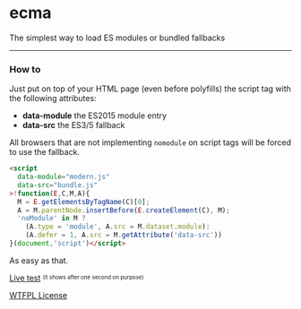 # ecma
The simplest way to load ES modules or bundled fallbacks

- - -

### How to

Just put on top of your HTML page (even before polyfills) the script
tag with the following attributes:

  * **data-module** the ES2015 module entry
  * **data-src** the ES3/5 fallback

All browsers that are not implementing `nomodule` on script tags
will be forced to use the fallback.

```html
<script
  data-module="modern.js"
  data-src="bundle.js"
>!function(E,C,M,A){
  M = E.getElementsByTagName(C)[0];
  A = M.parentNode.insertBefore(E.createElement(C), M);
  'noModule' in M ?
    (A.type = 'module', A.src = M.dataset.module):
    (A.defer = 1, A.src = M.getAttribute('data-src'))
}(document,'script')</script>
```

As easy as that.

[Live test](https://webreflection.github.io/ecma/) <sup><sub>(it shows after one second on purpose)</sub></sup>

[WTFPL License](https://en.wikipedia.org/wiki/WTFPL)
